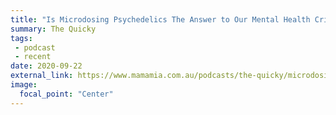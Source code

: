 ```yaml
---
title: "Is Microdosing Psychedelics The Answer to Our Mental Health Crisis?"
summary: The Quicky
tags:
 - podcast
 - recent
date: 2020-09-22
external_link: https://www.mamamia.com.au/podcasts/the-quicky/microdosing-mental-illness/
image:
  focal_point: "Center"
---
```

